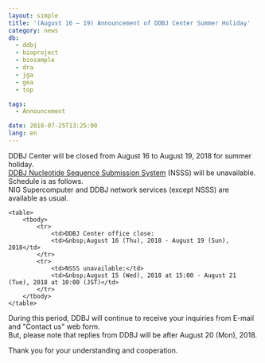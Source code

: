 ```yaml
---
layout: simple
title: '(August 16 – 19) Announcement of DDBJ Center Summer Holiday'
category: news
db:
  - ddbj
  - bioproject
  - biosample
  - dra
  - jga
  - gea
  - top

tags:
  - Announcement

date: 2018-07-25T13:25:00
lang: en
---
```


<p>DDBJ Center will be closed from August 16 to August 19, 2018 for summer holiday.<br><a href="/ddbj/web-submission-e.html">DDBJ Nucleotide Sequence Submission System</a> (NSSS) will be unavailable. Schedule is as follows.<br>NIG Supercomputer and DDBJ network services (except NSSS) are available as usual.</p>
<div class="bottom_space">

    <table>
        <tbody>
            <tr>
                <td>DDBJ Center office close:
                <td>&nbsp;August 16 (Thu), 2018 - August 19 (Sun), 2018</td>
            </tr>
            <tr>
                <td>NSSS unavailable:</td>
                <td>&nbsp;August 15 (Wed), 2018 at 15:00 - August 21 (Tue), 2018 at 10:00 (JST)</td>
            </tr>
        </tbody>
    </table>
</div>

<p>During this period, DDBJ will continue to receive your inquiries from E-mail and "Contact us" web form.<br>But, please note that replies from DDBJ will be after August 20 (Mon), 2018.</p>

<p>Thank you for your understanding and cooperation.</p>

